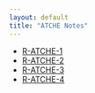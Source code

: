 ```yaml
---
layout: default
title: "ATCHE Notes"
---
```


- [R-ATCHE-1](R-ATCHE-1.md)
- [R-ATCHE-2](R-ATCHE-2.md)
- [R-ATCHE-3](R-ATCHE-3.md)
- [R-ATCHE-4](R-ATCHE-4.md)
